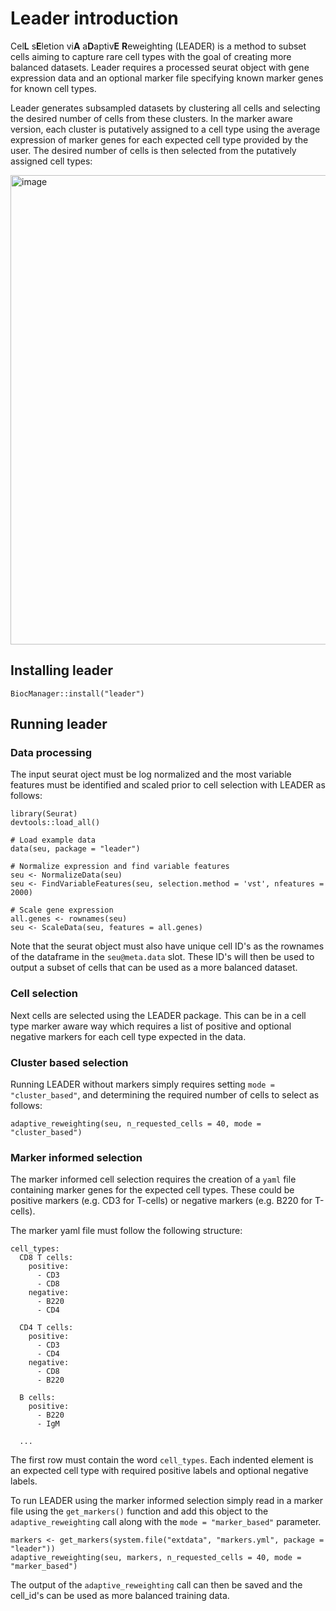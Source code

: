 # Leader introduction
Cel**L** s**E**letion vi**A** a**D**aptiv**E** **R**eweighting (LEADER) is a method to subset cells aiming to capture rare cell types with the goal of creating more balanced datasets. Leader requires a processed seurat object with gene expression data and an optional marker file specifying known marker genes for known cell types.

Leader generates subsampled datasets by clustering all cells and selecting the desired number of cells from these clusters. In the marker aware version, each cluster is putatively assigned to a cell type using the average expression of marker genes for each expected cell type provided by the user. The desired number of cells is then selected from the putatively assigned cell types:

<img width="751" alt="image" src="https://github.com/camlab-bioml/leader/assets/45369908/4337c2ef-ba82-418b-8f96-c776dd1c674d">


## Installing leader
```
BiocManager::install("leader")
```

## Running leader
### Data processing
The input seurat oject must be log normalized and the most variable features must be identified and scaled prior to cell selection with LEADER as follows:

```
library(Seurat)
devtools::load_all()

# Load example data
data(seu, package = "leader")

# Normalize expression and find variable features
seu <- NormalizeData(seu)
seu <- FindVariableFeatures(seu, selection.method = 'vst', nfeatures = 2000)

# Scale gene expression
all.genes <- rownames(seu)
seu <- ScaleData(seu, features = all.genes)
```

Note that the seurat object must also have unique cell ID's as the rownames of the dataframe in the `seu@meta.data` slot. These ID's will then be used to output a subset of cells that can be used as a more balanced dataset.

### Cell selection

Next cells are selected using the LEADER package. This can be in a cell type marker aware way which requires a list of positive and optional negative markers for each cell type expected in the data.

### Cluster based selection

Running LEADER without markers simply requires setting `mode = "cluster_based"`, and determining the required number of cells to select as follows:

```
adaptive_reweighting(seu, n_requested_cells = 40, mode = "cluster_based")
```


### Marker informed selection

The marker informed cell selection requires the creation of a `yaml` file containing marker genes for the expected cell types. These could be positive markers (e.g. CD3 for T-cells) or negative markers (e.g. B220 for T-cells).

The marker yaml file must follow the following structure:

    cell_types:
      CD8 T cells:
        positive:
          - CD3
          - CD8
        negative:
          - B220
          - CD4
      
      CD4 T cells:
        positive:
          - CD3
          - CD4
        negative:
          - CD8
          - B220
          
      B cells:
        positive:
          - B220
          - IgM
      
      ...

The first row must contain the word `cell_types`. Each indented element is an expected cell type with required positive labels and optional negative labels.

To run LEADER using the marker informed selection simply read in a marker file using the `get_markers()` function and add this object to the `adaptive_reweighting` call along with the `mode = "marker_based"` parameter.

```
markers <- get_markers(system.file("extdata", "markers.yml", package = "leader"))
adaptive_reweighting(seu, markers, n_requested_cells = 40, mode = "marker_based")
```

The output of the `adaptive_reweighting` call can then be saved and the cell_id's can be used as more balanced training data.
